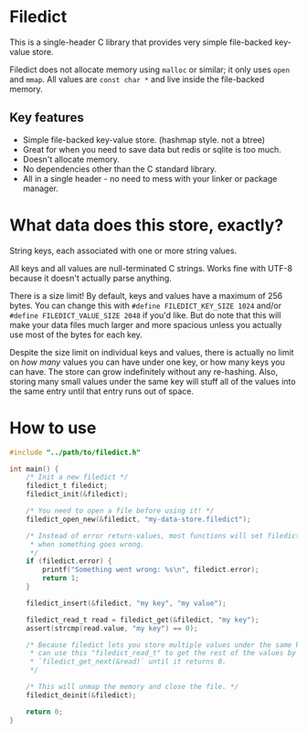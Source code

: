 # Filedict

This is a single-header C library that provides very simple file-backed key-value store.

Filedict does not allocate memory using `malloc` or similar; it only uses `open` and `mmap`. All values are `const char *` and live inside the file-backed memory.

## Key features

* Simple file-backed key-value store. (hashmap style. not a btree)
* Great for when you need to save data but redis or sqlite is too much.
* Doesn't allocate memory.
* No dependencies other than the C standard library.
* All in a single header - no need to mess with your linker or package manager.

# What data does this store, exactly?

String keys, each associated with one or more string values.

All keys and all values are null-terminated C strings. Works fine with UTF-8 because it doesn't actually parse anything.

There is a size limit! By default, keys and values have a maximum of 256 bytes. You can change this with `#define FILEDICT_KEY_SIZE 1024` and/or `#define FILEDICT_VALUE_SIZE 2048` if you'd like. But do note that this will make your data files much larger and more spacious unless you actually use most of the bytes for each key.

Despite the size limit on individual keys and values, there is actually no limit on _how many_ values you can have under one key, or how many keys you can have. The store can grow indefinitely without any re-hashing. Also, storing many small values under the same key will stuff all of the values into the same entry until that entry runs out of space.

# How to use

```c
#include "../path/to/filedict.h"

int main() {
    /* Init a new filedict */
    filedict_t filedict;
    filedict_init(&filedict);

    /* You need to open a file before using it! */
    filedict_open_new(&filedict, "my-data-store.filedict");

    /* Instead of error return-values, most functions will set filedict.error
     * when something goes wrong.
     */
    if (filedict.error) {
        printf("Something went wrong: %s\n", filedict.error);
        return 1;
    }

    filedict_insert(&filedict, "my key", "my value");

    filedict_read_t read = filedict_get(&filedict, "my key");
    assert(strcmp(read.value, "my key") == 0);

    /* Because filedict lets you store multiple values under the same key, you
     * can use this "filedict_read_t" to get the rest of the values by calling
     * `filedict_get_next(&read)` until it returns 0.
     */

    /* This will unmap the memory and close the file. */
    filedict_deinit(&filedict);

    return 0;
}
```

